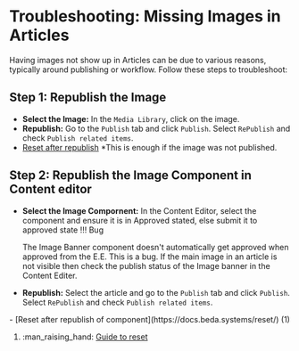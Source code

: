 # Troubleshooting: Missing Images in Articles

Having images not show up in Articles can be due to various reasons, typically around publishing or workflow. Follow these steps to troubleshoot:

## Step 1: Republish the Image

- **Select the Image:** In the `Media Library`, click on the image.
- **Republish:** Go to the `Publish` tab and click `Publish`. Select `RePublish` and check `Publish related items`.
- [Reset after republish](https://docs.beda.systems/reset/) *This is enough if the image was not published. 

## Step 2: Republish the Image Component in Content editor

- **Select the Image Compornent:** In the Content Editor, select the component and ensure it is in Approved stated, else submit it to approved state
!!! Bug

    The Image Banner component doesn't automatically get approved when approved from the E.E. This is a bug. If the main image in an article is not 
    visible then check the publish status of the Image banner in the Content Editer. 


- **Republish:**  Select the article and go to the `Publish` tab and click `Publish`. Select `RePublish` and check `Publish related items`.

<div class="annotate" markdown>
- [Reset after republish of component](https://docs.beda.systems/reset/) (1)
</div>



1.  :man_raising_hand: [Guide to reset](https://docs.beda.systems/reset/)